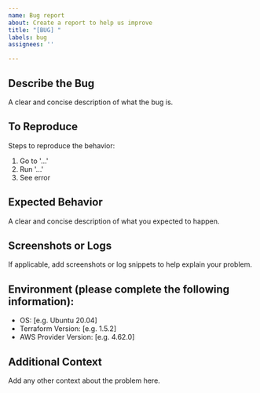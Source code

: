 ```yaml
---
name: Bug report
about: Create a report to help us improve
title: "[BUG] "
labels: bug
assignees: ''

---
```


## Describe the Bug
A clear and concise description of what the bug is.

## To Reproduce
Steps to reproduce the behavior:
1. Go to '...'
2. Run '...'
3. See error

## Expected Behavior
A clear and concise description of what you expected to happen.

## Screenshots or Logs
If applicable, add screenshots or log snippets to help explain your problem.

## Environment (please complete the following information):
- OS: [e.g. Ubuntu 20.04]
- Terraform Version: [e.g. 1.5.2]
- AWS Provider Version: [e.g. 4.62.0]

## Additional Context
Add any other context about the problem here.
